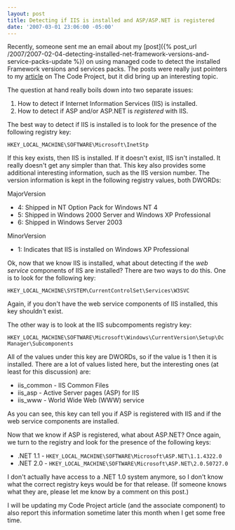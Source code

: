 ```yaml
---
layout: post
title: Detecting if IIS is installed and ASP/ASP.NET is registered
date: '2007-03-01 23:06:00 -05:00'
---
```


Recently, someone sent me an email about my [post]({% post_url /2007/2007-02-04-detecting-installed-net-framework-versions-and-service-packs-update %}) on using managed code to detect the installed Framework versions and services packs. The posts were really just pointers to my [article](http://www.codeproject.com/useritems/frameworkversiondetection.asp?msg=1903766) on The Code Project, but it did bring up an interesting topic.

The question at hand really boils down into two separate issues:

1.  How to detect if Internet Information Services (IIS) is installed.
2.  How to detect if ASP and/or ASP.NET is *registered* with IIS. 

The best way to detect if IIS is installed is to look for the presence of the following registry key:

```
HKEY_LOCAL_MACHINE\SOFTWARE\Microsoft\InetStp
```

If this key exists, then IIS is installed. If it doesn't exist, IIS isn't installed. It really doesn't get any simpler than that. This key also provides some additional interesting information, such as the IIS version number. The version information is kept in the following registry values, both DWORDs:

MajorVersion

*   4: Shipped in NT Option Pack for Windows NT 4
*   5: Shipped in Windows 2000 Server and Windows XP Professional
*   6: Shipped in Windows Server 2003 

MinorVersion

*   1: Indicates that IIS is installed on Windows XP Professional 

Ok, now that we know IIS is installed, what about detecting if the *web service* components of IIS are installed? There are two ways to do this. One is to look for the following key:

```
HKEY_LOCAL_MACHINE\SYSTEM\CurrentControlSet\Services\W3SVC
```

Again, if you don't have the web service components of IIS installed, this key shouldn't exist. 

The other way is to look at the IIS subcompoments registry key:

```
HKEY_LOCAL_MACHINE\SOFTWARE\Microsoft\Windows\CurrentVersion\Setup\Oc Manager\Subcomponents
```

All of the values under this key are DWORDs, so if the value is 1 then it is installed. There are a lot of values listed here, but the interesting ones (at least for this discussion) are:

*   iis_common - IIS Common Files
*   iis_asp - Active Server pages (ASP) for IIS
*   iis_www - World Wide Web (WWW) service 

As you can see, this key can tell you if ASP is registered with IIS and if the web service components are installed.

Now that we know if ASP is registered, what about ASP.NET? Once again, we turn to the registry and look for the presence of the following keys:

*   .NET 1.1 - `HKEY_LOCAL_MACHINE\SOFTWARE\Microsoft\ASP.NET\1.1.4322.0`
*   .NET 2.0 - `HKEY_LOCAL_MACHINE\SOFTWARE\Microsoft\ASP.NET\2.0.50727.0`

I don't actually have access to a .NET 1.0 system anymore, so I don't know what the correct registry keys would be for that release. (If someone knows what they are, please let me know by a comment on this post.)

I will be updating my Code Project article (and the associate component) to also report this information sometime later this month when I get some free time.
